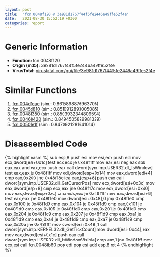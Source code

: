 ```yaml
---
layout: post
title:  "fcn.0048f120 @ 3e981d1767f44f5fe2446a49ffe52f4e"
date:   2021-08-30 15:52:19 +0300
categories: report
---
```


# Generic Information
- **Function:** fcn.0048f120
- **Origin (md5):** 3e981d1767f44f5fe2446a49ffe52f4e
- **VirusTotal:** [virustotal.com/gui/file/3e981d1767f44f5fe2446a49ffe52f4e][virustotal_ref]



# Similar Functions

1. [fcn.004d1eae][similar_1_ref] (sim.: 0.8615898876963705)
2. [fcn.0045d810][similar_2_ref] (sim.: 0.8510912893005085)
3. [fcn.0048f350][similar_3_ref] (sim.: 0.8503932344809594)
4. [fcn.00468420][similar_4_ref] (sim.: 0.8494505829981329)
5. [fcn.00501e1f][similar_5_ref] (sim.: 0.8470921281641014)


# Disassembled Code

{% highlight nasm %}
sub esp,8
push esi
mov esi,ecx
push edi
mov ecx,dword[esi+0x1c]
test ecx,ecx
je 0x48f1ff
mov eax,esi
neg eax
sbb eax,eax
and eax,ecx
push eax
call dword[sym.imp.USER32.dll_IsWindow]
test eax,eax
je 0x48f1ff
mov edi,dword[esp+0x14]
mov eax,dword[edi+4]
cmp eax,0x200
jne 0x48f18c
lea eax,[esp+8]
push eax
call dword[sym.imp.USER32.dll_GetCursorPos]
mov ecx,dword[esi+0x3c]
mov eax,dword[esp+8]
cmp ecx,eax
jne 0x48f17c
mov edx,dword[esi+0x40]
mov eax,dword[esp+0xc]
cmp edx,eax
je 0x48f1ff
mov eax,dword[edi+8]
test eax,eax
jne 0x48f1e0
mov dword[esi+0x48],0
jmp 0x48f1e0
cmp eax,0x100
je 0x48f1d9
cmp eax,0x104
je 0x48f1d9
cmp eax,0x101
je 0x48f1d9
cmp eax,0x105
je 0x48f1d9
cmp eax,0x201
je 0x48f1d9
cmp eax,0x204
je 0x48f1d9
cmp eax,0x207
je 0x48f1d9
cmp eax,0xa1
je 0x48f1d9
cmp eax,0xa4
je 0x48f1d9
cmp eax,0xa7
je 0x48f1d9
cmp eax,0x20a
jne 0x48f1ff
mov dword[esi+0x48],1
call dword[sym.imp.KERNEL32.dll_GetTickCount]
mov dword[esi+0x44],eax
mov eax,dword[esi+0x1c]
push eax
call dword[sym.imp.USER32.dll_IsWindowVisible]
cmp eax,1
jne 0x48f1ff
mov ecx,esi
call fcn.0048fb60
pop edi
pop esi
add esp,8
ret 4
{% endhighlight %}


[similar_1_ref]: /report/fcn.004d1eae@9c2b894b84f59672d8be2e984066f76f
[similar_2_ref]: /report/fcn.0045d810@418e0921f3a9bd4f5bc0dcc59623b5a1
[similar_3_ref]: /report/fcn.0048f350@3e981d1767f44f5fe2446a49ffe52f4e
[similar_4_ref]: /report/fcn.00468420@4fe6510221c33bf023f6abed461fc13f
[similar_5_ref]: /report/fcn.00501e1f@9c2b894b84f59672d8be2e984066f76f
[virustotal_ref]: https://www.virustotal.com/gui/file/3e981d1767f44f5fe2446a49ffe52f4e